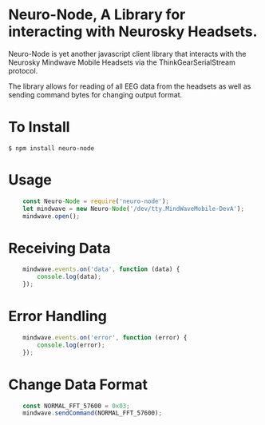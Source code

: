 # Neuro-Node, A Library for interacting with Neurosky Headsets.

Neuro-Node is yet another javascript client library that interacts with the Neurosky Mindwave Mobile Headsets via the ThinkGearSerialStream protocol.

The library allows for reading of all EEG data from the headsets as well as sending command bytes for changing output format.

# To Install
    $ npm install neuro-node

# Usage
```javascript
    const Neuro-Node = require('neuro-node');
    let mindwave = new Neuro-Node('/dev/tty.MindWaveMobile-DevA');
    mindwave.open();
```
# Receiving Data
```javascript
    mindwave.events.on('data', function (data) {
        console.log(data);
    });
```

# Error Handling
```javascript
    mindwave.events.on('error', function (error) {
        console.log(error);
    });
```
# Change Data Format
```javascript
    const NORMAL_FFT_57600 = 0x03;
    mindwave.sendCommand(NORMAL_FFT_57600);
```
